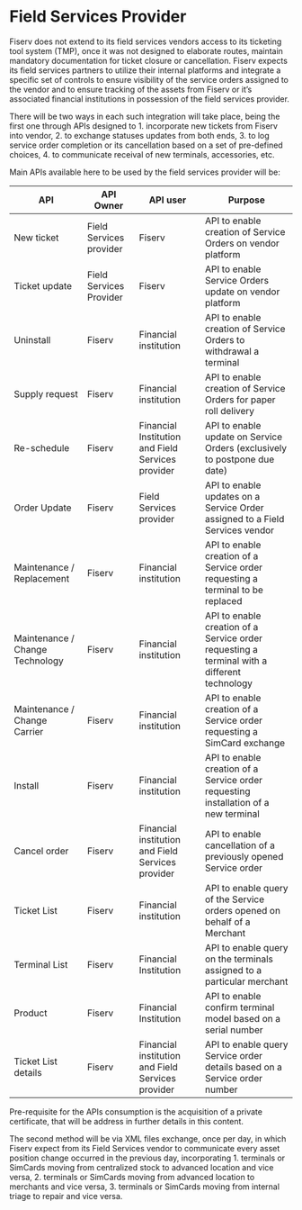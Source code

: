 # Field Services Provider

Fiserv does not extend to its field services vendors access to its ticketing tool system (TMP), once it was not designed to elaborate routes, maintain mandatory documentation for ticket closure or cancellation. Fiserv expects its field services partners to utilize their internal platforms and integrate a specific set of controls to ensure visibility of the service orders assigned to the vendor and to ensure tracking of the assets from Fiserv or it’s associated financial institutions in possession of the field services provider.

There will be two ways in each such integration will take place, being the first one through APIs designed to 1. incorporate new tickets from Fiserv into vendor, 2. to exchange statuses updates from both ends, 3. to log service order completion or its cancellation based on a set of pre-defined choices, 4. to communicate receival of new terminals, accessories, etc.

Main APIs available here to be used by the field services provider will be:

|API|	API Owner|	API user|	Purpose|
|---|-------------|---------|-----------|
|New ticket|	Field Services provider|	Fiserv|	API to enable creation of Service Orders on vendor platform|
|Ticket update|	Field Services Provider|	Fiserv|	API to enable Service Orders update on vendor platform|
|Uninstall|	Fiserv|	Financial institution|	API to enable creation of Service Orders to withdrawal a terminal|
|Supply request|	Fiserv|	Financial institution|	API to enable creation of Service Orders for paper roll delivery|
|Re-schedule|	Fiserv|	Financial Institution and Field Services provider|	API to enable update on Service Orders (exclusively to postpone due date)|
|Order Update|	Fiserv|	Field Services provider|	API to enable updates on a Service Order assigned to a Field Services vendor|
|Maintenance / Replacement|	Fiserv|	Financial institution|	API to enable creation of a Service order requesting a terminal to be replaced|
|Maintenance / Change Technology|	Fiserv|	Financial institution|	API to enable creation of a Service order requesting a terminal with a different technology|
|Maintenance / Change Carrier|	Fiserv|	Financial institution|	API to enable creation of a Service order requesting a SimCard exchange|
|Install|	Fiserv|	Financial institution|	API to enable creation of a Service order requesting installation of a new terminal|
|Cancel order|	Fiserv|	Financial institution and Field Services provider|	API to enable cancellation of a previously opened Service order|
|Ticket List|	Fiserv|	Financial institution|	API to enable query of the Service orders opened on behalf of a Merchant|
|Terminal List|	Fiserv	|Financial Institution|	API to enable query on the terminals assigned to a particular merchant|
|Product|	Fiserv|	Financial Institution|	API to enable confirm terminal model based on a serial number|
|Ticket List details|	Fiserv|	Financial institution and Field Services provider|	API to enable query Service order details based on a Service order number|

Pre-requisite for the APIs consumption is the acquisition of a private certificate, that will be address in further details in this content.

The second method will be via XML files exchange, once per day, in which Fiserv expect from its Field Services vendor to communicate every asset position change occurred in the previous day, incorporating 1. terminals or SimCards moving from centralized stock to advanced location and vice versa, 2. terminals or SimCards moving from advanced location to merchants and vice versa, 3. terminals or SimCards moving from internal triage to repair and vice versa.
